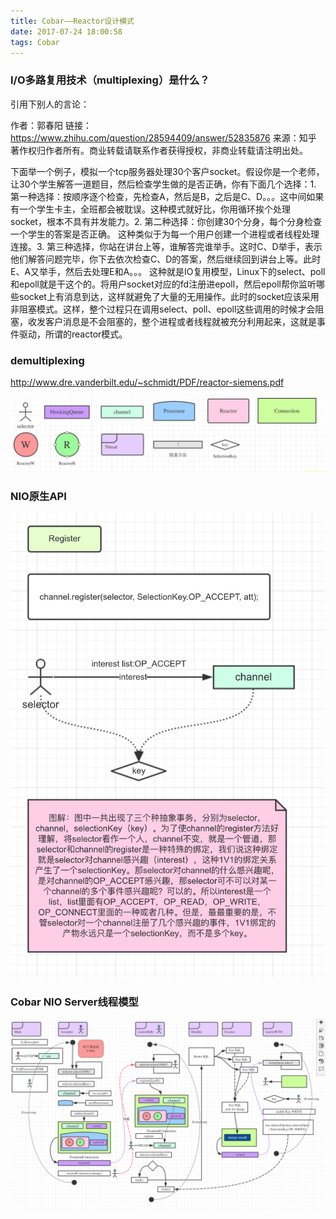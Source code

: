 ```yaml
---
title: Cobar——Reactor设计模式
date: 2017-07-24 18:00:58
tags: Cobar
---
```




### I/O多路复用技术（multiplexing）是什么？

引用下别人的言论：

作者：郭春阳
链接：https://www.zhihu.com/question/28594409/answer/52835876
来源：知乎
著作权归作者所有。商业转载请联系作者获得授权，非商业转载请注明出处。

下面举一个例子，模拟一个tcp服务器处理30个客户socket。假设你是一个老师，让30个学生解答一道题目，然后检查学生做的是否正确，你有下面几个选择：1. 第一种选择：按顺序逐个检查，先检查A，然后是B，之后是C、D。。。这中间如果有一个学生卡主，全班都会被耽误。这种模式就好比，你用循环挨个处理socket，根本不具有并发能力。2. 第二种选择：你创建30个分身，每个分身检查一个学生的答案是否正确。 这种类似于为每一个用户创建一个进程或者线程处理连接。3. 第三种选择，你站在讲台上等，谁解答完谁举手。这时C、D举手，表示他们解答问题完毕，你下去依次检查C、D的答案，然后继续回到讲台上等。此时E、A又举手，然后去处理E和A。。。 这种就是IO复用模型，Linux下的select、poll和epoll就是干这个的。将用户socket对应的fd注册进epoll，然后epoll帮你监听哪些socket上有消息到达，这样就避免了大量的无用操作。此时的socket应该采用非阻塞模式。这样，整个过程只在调用select、poll、epoll这些调用的时候才会阻塞，收发客户消息是不会阻塞的，整个进程或者线程就被充分利用起来，这就是事件驱动，所谓的reactor模式。


### demultiplexing

http://www.dre.vanderbilt.edu/~schmidt/PDF/reactor-siemens.pdf


![](Cobar-Reactor-design-pattern/CobarReactorSign.gif)

### NIO原生API

![](Cobar-Reactor-design-pattern/NioRegister.gif)

### Cobar NIO Server线程模型

![](Cobar-Reactor-design-pattern/CobarReactor.gif)



